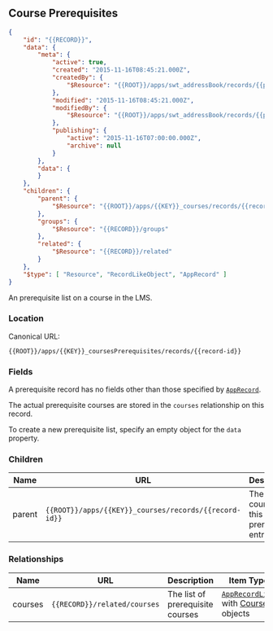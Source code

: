 ## Course Prerequisites

```json
{
	"id": "{{RECORD}}",
	"data": {
		"meta": {
			"active": true,
			"created": "2015-11-16T08:45:21.000Z",
			"createdBy": {
				"$Resource": "{{ROOT}}/apps/swt_addressBook/records/{{person-id}}"
			},
			"modified": "2015-11-16T08:45:21.000Z",
			"modifiedBy": {
				"$Resource": "{{ROOT}}/apps/swt_addressBook/records/{{person-id}}"
			},
			"publishing": {
				"active": "2015-11-16T07:00:00.000Z",
				"archive": null
			}
		},
		"data": {
		}
	},
	"children": {
		"parent": {
			"$Resource": "{{ROOT}}/apps/{{KEY}}_courses/records/{{record-id}}"
		},
		"groups": {
			"$Resource": "{{RECORD}}/groups"
		},
		"related": {
			"$Resource": "{{RECORD}}/related"
		}
	},
	"$type": [ "Resource", "RecordLikeObject", "AppRecord" ]
}
```

An prerequisite list on a course in the LMS.

### Location

Canonical URL:

``{{ROOT}}/apps/{{KEY}}_coursesPrerequisites/records/{{record-id}}``

### Fields

A prerequisite record has no fields other than those specified by [``AppRecord``](#record-apprecord).

The actual prerequisite courses are stored in the ``courses`` relationship on this record.

To create a new prerequisite list, specify an empty object for the ``data`` property.

### Children

Name | URL | Description | Type
---- | ------------- | ----------- | ----
parent | ``{{ROOT}}/apps/{{KEY}}_courses/records/{{record-id}}`` | The parent course for this prerequisite entry | [``AppRecord``](#record-apprecord) of type [Course](#courses)

### Relationships

Name | URL | Description | Item Type
---- | --- | ----------- | ---------
courses | ``{{RECORD}}/related/courses`` | The list of prerequisite courses | [``AppRecordList``](#collection-types) with [Course](#courses) objects

